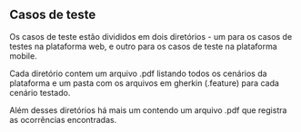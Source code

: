  <h2>Casos de teste</h2>
 Os casos de teste estão divididos em dois diretórios - um para os casos de testes na plataforma web, e outro para os casos de teste na plataforma mobile.
 
 Cada diretório contem um arquivo .pdf listando todos os cenários da plataforma e um pasta com os arquivos em gherkin (.feature) para cada cenário testado. 
 
 Além desses diretórios há mais um contendo um arquivo .pdf que registra as ocorrências encontradas.
